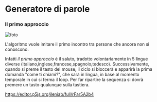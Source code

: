 # Generatore di parole

### Il primo approccio

![foto](https://github.com/ileniab/archive/blob/master/ileniab/P5.js%20Esercizi/1-Generatore%20di%20parole/primo%20approccio.PNG)

L'algoritmo vuole imitare il primo incontro tra persone che ancora non si conoscono. 

Infatti _il primo approccio_ è il saluto, tradotto volontariamente in 5 lingue diverse (italiano,inglese,francese,spagnolo,tedesco).
Successivamente, quando si preme il tasto del mouse, il ciclo si bloccerà e apparirà la prima domanda "come ti chiami?",
che sarà in lingua, in base al momento temporale in cui si ferma il loop.
Per far ripartire la sequenza si dovrà premere un tasto qualunque sulla tastiera.

https://editor.p5js.org/ileniab/full/rFar5A2b4
